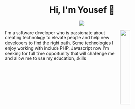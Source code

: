 
<h1 align="center">Hi, I'm Yousef 👋</h1>
<p align="center">
    <a href="https://www.linkedin.com/in/yousef-mohamed-badr/"><img src="https://img.shields.io/badge/linkedin-%230177B5?style=flat&logo=linkedin&logoColor=white"/></a>

  </p>
  
  <img src="https://github.com/mohamedabusrea/mohamedabusrea/blob/master/profile-img.png" align="right" width="25%"/>

I'm a software developer who is passionate about creating technology to elevate people and help new developers to find the right path. Some technologies I enjoy working with include PHP, Javascript
now I'm seeking for full time opportunity that will
challenge me and allow me to use my education, skills
